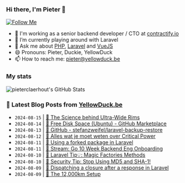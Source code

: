 ### Hi there, I'm Pieter 👋  
[![Follow Me](https://img.shields.io/github/followers/pieterclaerhout?label=Follow&style=social)](https://github.com/pieterclaerhout)

- 🏢 I'm working as a senior backend developer / CTO at [contractify.io](https://contractify.io)
- 🌱 I’m currently playing around with Laravel
- 💬 Ask me about [PHP](https://php.net), [Laravel](http://laravel.com) and [VueJS](https://vuejs.org)
- 😄 Pronouns: Pieter, Duckie, YellowDuck
- 📫 How to reach me: pieter@yellowduck.be

### My stats

![pieterclaerhout's GitHub Stats](https://github-readme-stats.vercel.app/api?username=pieterclaerhout&show_icons=true&count_private=true&line_height=40)

### 📩 Latest Blog Posts from [YellowDuck.be](https://www.yellowduck.be/)
<!-- BLOG-POST-LIST:START -->
- `2024-08-15` | [🔗 The Science behind Ultra-Wide Rims](https://www.yellowduck.be/posts/the-science-behind-ultra-wide-rims)  
- `2024-08-14` | [🔗 Free Disk Space &lpar;Ubuntu&rpar; - GitHub Marketplace](https://www.yellowduck.be/posts/free-disk-space-ubuntu-github-marketplace)  
- `2024-08-13` | [🔗 GitHub - stefanzweifel/laravel-backup-restore](https://www.yellowduck.be/posts/github-stefanzweifel-laravel-backup-restore-a-package-to-restore-database-backups-made-with-spatie-laravel-backup)  
- `2024-08-12` | [🔗 Alles wat je moet weten over Critical Power](https://www.yellowduck.be/posts/alles-wat-je-moet-weten-over-critical-power)  
- `2024-08-11` | [🐥 Using a forked package in Laravel](https://www.yellowduck.be/posts/using-a-forked-package-in-laravel)  
- `2024-08-11` | [🔗 Stream: Go 10 Week Backend Eng Onboarding](https://www.yellowduck.be/posts/stream-go-10-week-backend-eng-onboarding)  
- `2024-08-10` | [🐥 Laravel Tip💡: Magic Factories Methods](https://www.yellowduck.be/posts/laravel-tip-magic-factories-methods)  
- `2024-08-10` | [🔗 Security Tip: Stop Using MD5 and SHA-1!](https://www.yellowduck.be/posts/security-tip-stop-using-md5-and-sha-1)  
- `2024-08-09` | [🐥 Dispatching a closure after a response in Laravel](https://www.yellowduck.be/posts/dispatching-a-closure-after-a-response-in-laravel)  
- `2024-08-09` | [🔗 The 12,000km Setup](https://www.yellowduck.be/posts/the-12-000km-setup)  

<!-- BLOG-POST-LIST:END -->
